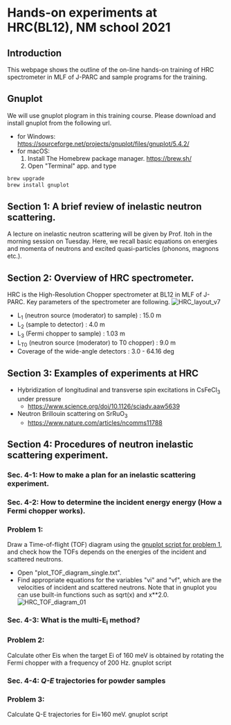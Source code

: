 # Hands-on experiments at HRC(BL12), NM school 2021

## Introduction
This webpage shows the outline of the on-line hands-on training of HRC spectrometer in MLF of J-PARC and sample programs for the training. 

## Gnuplot
We will use gnuplot plogram in this training course. Please download and install gnuplot from the following url. 

* for Windows: https://sourceforge.net/projects/gnuplot/files/gnuplot/5.4.2/
* for macOS:
    1. Install The Homebrew package manager. https://brew.sh/
    2. Open "Terminal" app. and type 
```bash
brew upgrade
brew install gnuplot
```

## Section 1: A brief review of inelastic neutron scattering.
 A lecture on inelastic neutron scattering will be given by Prof. Itoh in the morning session on Tuesday. Here, we recall basic equations on energies and momenta of neutrons and excited quasi-particles (phonons, magnons etc.).

## Section 2: Overview of HRC spectrometer. 
 HRC is the High-Resolution Chopper spectrometer at BL12 in MLF of J-PARC. Key parameters of the spectrometer are following. 
![HRC_layout_v7](https://user-images.githubusercontent.com/50174733/144195316-b9001709-d7bf-494f-983b-67f8ff7748ef.png)
* L<sub>1</sub> (neutron source (moderator) to sample) : 15.0 m
* L<sub>2</sub> (sample to detector) : 4.0 m
* L<sub>3</sub> (Fermi chopper to sample) : 1.03 m
* L<sub>T0</sub> (neutron source (moderator) to T0 chopper) : 9.0 m
* Coverage of the wide-angle detectors : 3.0 - 64.16 deg

## Section 3: Examples of experiments at HRC 
* Hybridization of longitudinal and transverse spin excitations in CsFeCl<sub>3</sub> under pressure
    - https://www.science.org/doi/10.1126/sciadv.aaw5639
* Neutron Brillouin scattering on SrRuO<sub>3</sub>
    - https://www.nature.com/articles/ncomms11788
 
## Section 4: Procedures of neutron inelastic scattering experiment.
### Sec. 4-1: How to make a plan for an inelastic scattering experiment.
### Sec. 4-2: How to determine the incident energy energy (How a Fermi chopper works).

### Problem 1: 
Draw a Time-of-flight (TOF) diagram using the [gnuplot script for problem 1](/problem1/plot_TOF_diagram_single.txt), and check how the TOFs depends on the energies of the incident and scattered neutrons.

* Open "plot_TOF_diagram_single.txt".
* Find appropriate equations for the variables "vi" and "vf", which are the velocities of incident and scattered neutrons. Note that in gnuplot you can use built-in functions such as sqrt(x) and x**2.0.  
![HRC_TOF_diagram_01](https://user-images.githubusercontent.com/50174733/144240112-84705203-a65c-4978-8eae-73b35afc8b5a.png)

### Sec. 4-3: What is the multi-E<sub>i</sub> method?

### Problem 2: 
Calculate other Eis when the target Ei of 160 meV is obtained by rotating the Fermi chopper with a frequency of 200 Hz. gnuplot script 

### Sec. 4-4: _Q-E_ trajectories for powder samples 

### Problem 3: 
Calculate Q-E trajectories for Ei=160 meV.  gnuplot script 
 


